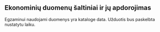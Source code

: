 Ekonominių duomenų šaltiniai ir jų apdorojimas
-----------

Egzaminui naudojami duomenys yra kataloge data. Užduotis bus paskelbta nustatytu laiku.
